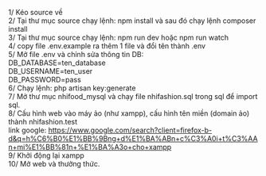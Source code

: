 1/ Kéo source về </br>
2/ Tại thư mục source chạy lệnh: npm install và sau đó chạy lệnh composer install </br>
3/ Tại thư mục source chạy lệnh: npm run dev hoặc npm run watch </br>
4/ copy file .env.example ra thêm 1 file và đổi tên thành .env </br>
5/ Mở file .env và chỉnh sửa thông tin DB: </br>
DB_DATABASE=ten_database </br>
DB_USERNAME=ten_user </br>
DB_PASSWORD=pass </br>
6/ Chạy lệnh: php artisan key:generate </br>
7/ Mở thư mục nhifood_mysql và chạy file nhifashion.sql trong sql để import sql. </br>
8/ Cấu hình web vào máy ảo (như xampp), cấu hình tên miền (domain ảo) thành nhifashion.test </br>
link google: https://www.google.com/search?client=firefox-b-d&q=h%C6%B0%E1%BB%9Bng+d%E1%BA%ABn+c%C3%A0i+t%C3%AAn+mi%E1%BB%81n+%E1%BA%A3o+cho+xampp  </br>
9/ Khởi động lại xampp  </br>
10/ Mở web và thưởng thức. </br> 
